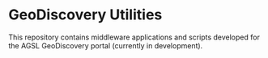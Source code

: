 # GeoDiscovery Utilities

This repository contains middleware applications and scripts developed for the AGSL GeoDiscovery portal (currently in development).
